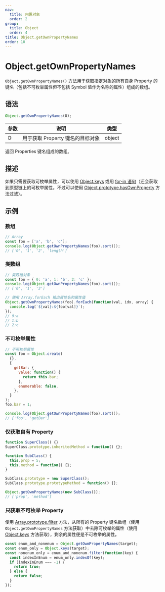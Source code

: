 ```yaml
---
nav:
  title: 内置对象
  order: 2
group:
  title: Object
  order: 4
title: Object.getOwnPropertyNames
order: 10
---
```


# Object.getOwnPropertyNames

`Object.getOwnPropertyNames()` 方法用于获取指定对象的所有自身 Property 的键名（包括不可枚举属性但不包括 Symbol 值作为名称的属性）组成的数组。

## 语法

```js
Object.getOwnPropertyNames(O);
```

| 参数 | 说明                             | 类型   |
| ---- | -------------------------------- | ------ |
| O    | 用于获取 Property 键名的目标对象 | object |

返回 Properties 键名组成的数组。

## 描述

如果只需要获取可枚举属性，可以使用 [Object.keys](keys) 或用 [for-in 语句](../../../../basic-concept/statements-and-declarations/iteration-statement/the-for-in-statement)（还会获取到原型链上的可枚举属性，不过可以使用 [Object.prototype.hasOwnProperty](../properties-of-the-object-prototype-object/hasOwnProperty) 方法过滤）。

## 示例

### 数组

```js
// Array
const foo = ['a', 'b', 'c'];
console.log(Object.getOwnPropertyNames(foo).sort());
// ['0', '1', '2', 'length']
```

### 类数组

```js
// 类数组对象
const foo = { 0: 'a', 1: 'b', 2: 'c' };
console.log(Object.getOwnPropertyNames(foo).sort());
// ['0', '1', '2']

// 使用 Array.forEach 输出属性名和属性值
Object.getOwnPropertyNames(foo).forEach(function(val, idx, array) {
  console.log(`${val}:${foo[val]}`);
});
// 0:a
// 1:b
// 2:c
```

### 不可枚举属性

```js
// 不可枚举属性
const foo = Object.create(
  {},
  {
    getBar: {
      value: function() {
        return this.bar;
      },
      enumerable: false,
    },
  }
);
foo.bar = 1;

console.log(Object.getOwnPropertyNames(foo).sort());
// ['foo', 'getBar']
```

### 仅获取自有 Property

```js
function SuperClass() {}
SuperClass.prototype.inheritedMethod = function() {};

function SubClass() {
  this.prop = 5;
  this.method = function() {};
}

SubClass.prototype = new SuperClass();
SubClass.prototype.prototypeMethod = function() {};

Object.getOwnPropertyNames(new SubClass());
// ['prop', 'method']
```

### 只获取不可枚举 Property

使用 [Array.prototype.filter](../../../indexed-collections/array-objects/properties-of-the-array-prototype-object/iteration-methods/filter) 方法，从所有的 Property 键名数组（使用 `Object.getOwnPropertyNames` 方法获取）中去除可枚举的属性（使用 [Object.keys](./keys) 方法获取），剩余的属性便是不可枚举的属性。

```js
const enum_and_nonenum = Object.getOwnPropertyNames(target);
const enum_only = Object.keys(target);
const nonenum_only = enum_and_nonenum.filter(function(key) {
  const indexInEnum = enum_only.indexOf(key);
  if (indexInEnum === -1) {
    return true;
  } else {
    return false;
  }
});
```

